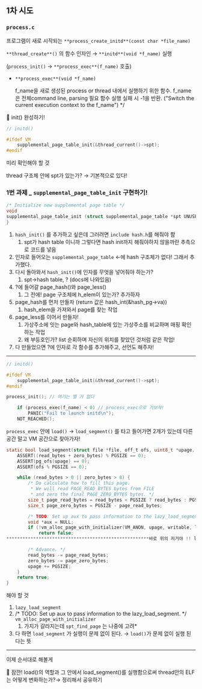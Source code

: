 ## 1차 시도

### `process.c`

프로그램이 새로 시작되는 `**process_create_initd**(const char *file_name)`

`**thread_create**()` 의 함수 인자인 → `**initd**(void *f_name)` 실행

(`process_init()` → `**process_exec**(f_name)` 호출)

- `**process_exec**(void *f_name)`
    
    f_name을 새로 생성된 process or thread 내에서 실행하기 위한 함수.
    f_name은 전체command line, parsing 필요
    함수 실행 실패 시 -1을 반환.
    ("Switch the current execution context to the f_name") */
    

<aside>
👀 init() 완성하기!

</aside>

```c
// initd()

#ifdef VM
    supplemental_page_table_init(&thread_current()->spt);
#endif
```

미리 확인해야 할 것

thread 구조체 안에 spt가 있는가? → 기본적으로 있다!

### 1번 과제 _ `supplemental_page_table_init` 구현하기!

```c
/* Initialize new supplemental page table */
void
supplemental_page_table_init (struct supplemental_page_table *spt UNUSED) {
}
```

1. `hash_init()` 를 추가하고 싶은데 그러려면 `include hash.h`를 해줘야 함
    1. spt가 hash table 이니까 그렇다면 hash init까지 해줘야하지 않을까란 추측으로 코드를 넣음
2. 인자로 들어오는 `supplemental_page_table` ←에 hash 구조체가 없다! 그래서 추가했다.
3. 다시 돌아와서 `hash_init()`에 인자를 무엇을 넣어줘야 하는가?
    1. spt→hash table, ? (docs에 나와있음)
4. ?에 들어갈 page_hash()와 page_less()
    1. 그 전에! page 구조체에 h_elem이 있는가? 추가하자
5. page_hash를 먼저 만들자 (return 값은 hash_int(&hash_pg→va))
    1. hash_elem을 가져와서 page를 찾는 작업
6. page_less를 이어서 만들자!
    1. 가상주소에 잇는 page와 hash_table에 있는 가상주소를 비교하며 매핑 확인하는 작업
    2. 왜 부등호인가? list 순회하며 자신의 위치를 찾았던 것처럼 같은 작업!
7. 다 만들었으면 ?에 인자로 각 함수를 추가해주고, 선언도 해주자!

---

```c
// initd()

#ifdef VM
    supplemental_page_table_init(&thread_current()->spt);
#endif

process_init(); // 여기는 별 거 없다

    if (process_exec(f_name) < 0) // process_exec으로 가보자!
        PANIC("Fail to launch initd\n");
    NOT_REACHED();
```

`process_exec` 안에 `load()` → `load_segment()` 를 타고 들어가면 2개가 있는데 다른 공간 말고 VM 공간으로 찾아가자!

```c
static bool load_segment(struct file *file, off_t ofs, uint8_t *upage, uint32_t read_bytes, uint32_t zero_bytes, bool writable) {
    ASSERT((read_bytes + zero_bytes) % PGSIZE == 0);
    ASSERT(pg_ofs(upage) == 0);
    ASSERT(ofs % PGSIZE == 0);

    while (read_bytes > 0 || zero_bytes > 0) {
        /* Do calculate how to fill this page.
         * We will read PAGE_READ_BYTES bytes from FILE
         * and zero the final PAGE_ZERO_BYTES bytes. */
        size_t page_read_bytes = read_bytes < PGSIZE ? read_bytes : PGSIZE;
        size_t page_zero_bytes = PGSIZE - page_read_bytes;

        /* TODO: Set up aux to pass information to the lazy_load_segment. */
        void *aux = NULL;
        if (!vm_alloc_page_with_initializer(VM_ANON, upage, writable, lazy_load_segment, aux))
            return false;
*****************************************************바로 위의 저거야 !! lazy 함수 채우기

        /* Advance. */
        read_bytes -= page_read_bytes;
        zero_bytes -= page_zero_bytes;
        upage += PGSIZE;
    }
    return true;
}
```

해야 할 것

1. `lazy_load_segment`
2.  /* TODO: Set up aux to pass information to the lazy_load_segment. */ `vm_alloc_page_with_initializer`
    1. 가지가 갈라지는데 `spt_find_page` 는 나중에 고려*
3. 다 하면 `load_segment` 가 실행이 문제 없이 된다. → `load()`가 문제 없이 실행 된다는 뜻

---

이제 순서대로 해볼게

<aside>
👀 잠깐! load()의 역할과 그 안에서 load_segment()를 실행함으로써 thread안의 ELF는 어떻게 변화하는가?→ 정리해서 공유하기

</aside>